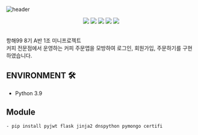![header](https://capsule-render.vercel.app/api?type=waving&text=Spabucks&color=auto&height=200&animation=scaleIn)
<div align=center> 
<img src="https://img.shields.io/badge/Python-F7DF1E?style=for-the-badge&logo=python&logoColor=#3776AB"/></a>
<img src="https://img.shields.io/badge/Flask-000000?style=for-the-badge&logo=flask&logoColor=#3776AB"/></a>
<img src="https://img.shields.io/badge/javascript-red?style=for-the-badge&logo=javascript&logoColor=black"/></a>
<img src="https://img.shields.io/badge/HTML5-008000?style=for-the-badge&logo=HTML5&logoColor=#E34F26"/></a>
<img src="https://img.shields.io/badge/CSS3-blue?style=for-the-badge&logo=css3&logoColor=#1572B6"/></a>
</div><br>   


항해99 8기 A반 1조 미니프로젝트  
커피 전문점에서 운영하는 커피 주문앱을 모방하여 로그인, 회원가입, 주문하기를 구현하였습니다. 

## ENVIRONMENT 🛠
- Python 3.9 

## Module
```
- pip install pyjwt flask jinja2 dnspython pymongo certifi
```
## 
